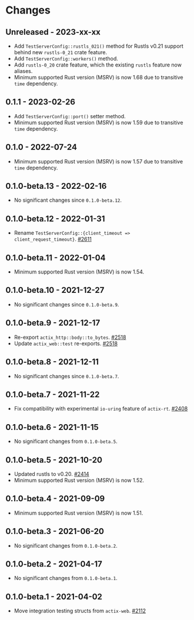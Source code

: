 # Changes

## Unreleased - 2023-xx-xx

- Add `TestServerConfig::rustls_021()` method for Rustls v0.21 support behind new `rustls-0_21` crate feature.
- Add `TestServerConfig::workers()` method.
- Add `rustls-0_20` crate feature, which the existing `rustls` feature now aliases.
- Minimum supported Rust version (MSRV) is now 1.68 due to transitive `time` dependency.

## 0.1.1 - 2023-02-26

- Add `TestServerConfig::port()` setter method.
- Minimum supported Rust version (MSRV) is now 1.59 due to transitive `time` dependency.

## 0.1.0 - 2022-07-24

- Minimum supported Rust version (MSRV) is now 1.57 due to transitive `time` dependency.

## 0.1.0-beta.13 - 2022-02-16

- No significant changes since `0.1.0-beta.12`.

## 0.1.0-beta.12 - 2022-01-31

- Rename `TestServerConfig::{client_timeout => client_request_timeout}`. [#2611]

[#2611]: https://github.com/actix/actix-web/pull/2611

## 0.1.0-beta.11 - 2022-01-04

- Minimum supported Rust version (MSRV) is now 1.54.

## 0.1.0-beta.10 - 2021-12-27

- No significant changes since `0.1.0-beta.9`.

## 0.1.0-beta.9 - 2021-12-17

- Re-export `actix_http::body::to_bytes`. [#2518]
- Update `actix_web::test` re-exports. [#2518]

[#2518]: https://github.com/actix/actix-web/pull/2518

## 0.1.0-beta.8 - 2021-12-11

- No significant changes since `0.1.0-beta.7`.

## 0.1.0-beta.7 - 2021-11-22

- Fix compatibility with experimental `io-uring` feature of `actix-rt`. [#2408]

[#2408]: https://github.com/actix/actix-web/pull/2408

## 0.1.0-beta.6 - 2021-11-15

- No significant changes from `0.1.0-beta.5`.

## 0.1.0-beta.5 - 2021-10-20

- Updated rustls to v0.20. [#2414]
- Minimum supported Rust version (MSRV) is now 1.52.

[#2414]: https://github.com/actix/actix-web/pull/2414

## 0.1.0-beta.4 - 2021-09-09

- Minimum supported Rust version (MSRV) is now 1.51.

## 0.1.0-beta.3 - 2021-06-20

- No significant changes from `0.1.0-beta.2`.

## 0.1.0-beta.2 - 2021-04-17

- No significant changes from `0.1.0-beta.1`.

## 0.1.0-beta.1 - 2021-04-02

- Move integration testing structs from `actix-web`. [#2112]

[#2112]: https://github.com/actix/actix-web/pull/2112
